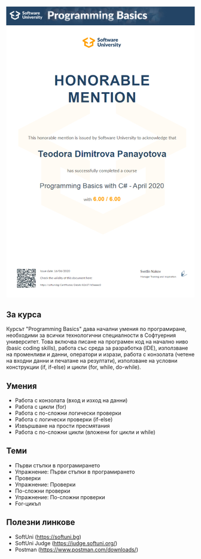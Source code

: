 ![Title of the course](https://github.com/PanayotovaT/SoftUni_CSharp_Programming_Basics/blob/main/_README/ProgrammingBasics.jpg)
![Honorable Mention](https://github.com/PanayotovaT/SoftUni_CSharp_Programming_Basics/blob/main/_README/Programming_Basics_With_C%23.jpg)
## За курса

Курсът "Programming Basics" дава начални умения по програмиране, необходими за всички технологични специалности в Софтуерния университет. Това включва писане на програмен код на начално ниво (basic coding skills), работа със среда за разработка (IDE), използване на променливи и данни, оператори и изрази, работа с конзолата (четене на входни данни и печатане на резултати), използване на условни конструкции (if, if-else) и цикли (for, while, do-while).

## Умения

- Работа с конзолата (вход и изход на данни)
- Работа с цикли (for)
- Работа с по-сложни логически проверки
- Работа с логически проверки (if-else)
- Извършване на прости пресмятания
- Работа с по-сложни цикли (вложени for цикли и while)

## Теми

- Първи стъпки в програмирането
- Упражнение: Първи стъпки в програмирането
- Проверки
- Упражнение: Проверки
- По-сложни проверки
- Упражнение: По-сложни проверки
- For-цикъл

## Полезни линкове

- SoftUni (https://softuni.bg)
- SoftUni Judge (https://judge.softuni.org/)
- Postman (https://www.postman.com/downloads/)
